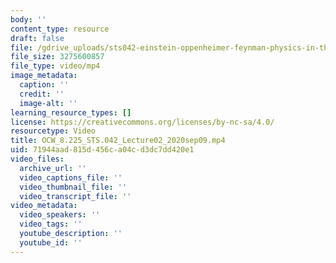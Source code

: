 ```yaml
---
body: ''
content_type: resource
draft: false
file: /gdrive_uploads/sts042-einstein-oppenheimer-feynman-physics-in-the-20th-century/1eruxcxUdUKPfgMJ3BOWtS1FIvFcCeNLQ/ocw_8225_sts042_lecture02_2020sep09.mp4
file_size: 3275600857
file_type: video/mp4
image_metadata:
  caption: ''
  credit: ''
  image-alt: ''
learning_resource_types: []
license: https://creativecommons.org/licenses/by-nc-sa/4.0/
resourcetype: Video
title: OCW_8.225_STS.042_Lecture02_2020sep09.mp4
uid: 71944aad-815d-456c-a04c-d3dc7dd420e1
video_files:
  archive_url: ''
  video_captions_file: ''
  video_thumbnail_file: ''
  video_transcript_file: ''
video_metadata:
  video_speakers: ''
  video_tags: ''
  youtube_description: ''
  youtube_id: ''
---
```

